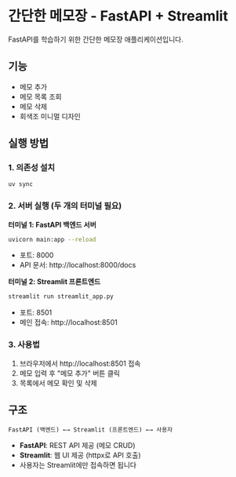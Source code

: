 # 간단한 메모장 - FastAPI + Streamlit

FastAPI를 학습하기 위한 간단한 메모장 애플리케이션입니다.

## 기능
- 메모 추가
- 메모 목록 조회
- 메모 삭제
- 회색조 미니멀 디자인

## 실행 방법

### 1. 의존성 설치
```bash
uv sync
```

### 2. 서버 실행 (두 개의 터미널 필요)

**터미널 1: FastAPI 백엔드 서버**
```bash
uvicorn main:app --reload
```
- 포트: 8000
- API 문서: http://localhost:8000/docs

**터미널 2: Streamlit 프론트엔드**
```bash
streamlit run streamlit_app.py
```
- 포트: 8501
- 메인 접속: http://localhost:8501

### 3. 사용법
1. 브라우저에서 http://localhost:8501 접속
2. 메모 입력 후 "메모 추가" 버튼 클릭
3. 목록에서 메모 확인 및 삭제

## 구조
```
FastAPI (백엔드) ←→ Streamlit (프론트엔드) ←→ 사용자
```

- **FastAPI**: REST API 제공 (메모 CRUD)
- **Streamlit**: 웹 UI 제공 (httpx로 API 호출)
- 사용자는 Streamlit에만 접속하면 됩니다